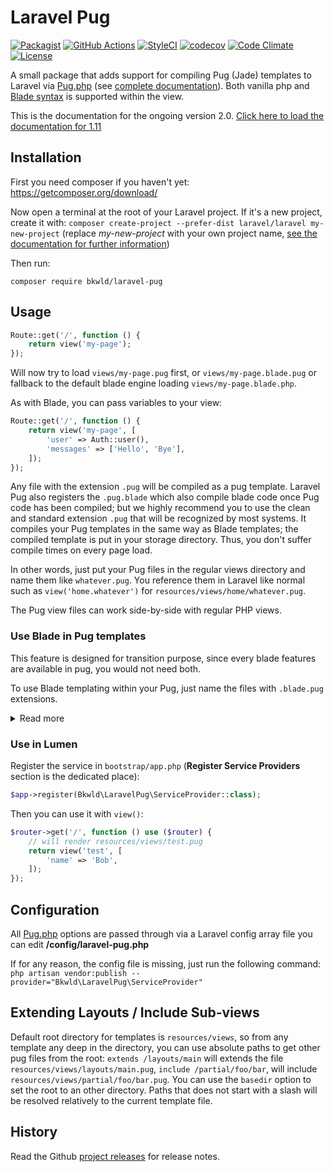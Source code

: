 # Laravel Pug

[![Packagist](https://img.shields.io/packagist/v/bkwld/laravel-pug.svg)](https://packagist.org/packages/bkwld/laravel-pug)
[![GitHub Actions](https://img.shields.io/endpoint.svg?url=https%3A%2F%2Factions-badge.atrox.dev%2FBKWLD%2Flaravel-pug%2Fbadge&&label=Build&logo=none)](https://github.com/BKWLD/laravel-pug/actions)
[![StyleCI](https://styleci.io/repos/63732751/shield?style=flat)](https://styleci.io/repos/63732751)
[![codecov](https://codecov.io/gh/BKWLD/laravel-pug/branch/master/graph/badge.svg)](https://codecov.io/gh/BKWLD/laravel-pug)
[![Code Climate](https://codeclimate.com/github/BKWLD/laravel-pug/badges/gpa.svg)](https://codeclimate.com/github/BKWLD/laravel-pug)
[![License](https://poser.pugx.org/bkwld/laravel-pug/license)](https://packagist.org/packages/bkwld/laravel-pug)

A small package that adds support for compiling Pug (Jade) templates
to Laravel via [Pug.php](https://github.com/pug-php/pug) (see [complete documentation](https://www.phug-lang.com/)).
Both vanilla php and [Blade syntax](https://laravel.com/docs/5.5/blade)
is supported within the view.

This is the documentation for the ongoing version 2.0. [Click here to load the documentation for 1.11](https://github.com/BKWLD/laravel-pug/tree/1.11.0#laravel-pug)

## Installation

First you need composer if you haven't yet: https://getcomposer.org/download/

Now open a terminal at the root of your Laravel project. If it's a new project,
create it with: `composer create-project --prefer-dist laravel/laravel my-new-project`
(replace *my-new-project* with your own project name,
[see the documentation for further information](https://laravel.com/docs/5.5#installing-laravel))

Then run:
```
composer require bkwld/laravel-pug
```

## Usage

```php
Route::get('/', function () {
    return view('my-page');
});
```

Will now try to load `views/my-page.pug` first, or `views/my-page.blade.pug`
or fallback to the default blade engine loading `views/my-page.blade.php`.

As with Blade, you can pass variables to your view:

```php
Route::get('/', function () {
    return view('my-page', [
        'user' => Auth::user(),
        'messages' => ['Hello', 'Bye'],
    ]);
});
```

Any file with the extension `.pug` will be compiled as a pug template.
Laravel Pug also registers the `.pug.blade` which also compile blade code
once Pug code has been compiled; but
we highly recommend you to use the clean and standard extension `.pug`
that will be recognized by most systems. It compiles your Pug templates
in the same way as Blade templates; the compiled template is put in your
storage directory. Thus, you don't suffer compile times on every page load.

In other words, just put your Pug files in the regular views directory
and name them like `whatever.pug`. You reference them in Laravel like normal
such as `view('home.whatever')` for `resources/views/home/whatever.pug`.

The Pug view files can work side-by-side with regular PHP views.

### Use Blade in Pug templates

This feature is designed for transition purpose, since every blade
features are available in pug, you would not need both.

To use Blade templating within your Pug, just name the files with
`.blade.pug` extensions.

<details>
 <summary>Read more</summary>

Be aware that this mode will first render your template with
pug, then give the output to render to blade, it means your template must
have a valid pug syntax and must render a valid blade template. This also
means blade directives are only available through pug text output, see the
example below:
```pug
| @if ($one === 1)
div $one = 1
| @endif
p {{ $two }}
```
If you render this with the following values: `['one' => 1, 'two' => 2]`, you
will get:
```html
<div>$one = 1</div>
<p>2</p>
```
PS: note that you would get the same output with the following pure pug code:
```pug
if one === 1
  div $one = 1
p=two
```
</details>

### Use in Lumen

Register the service in `bootstrap/app.php`
(**Register Service Providers** section is the dedicated place):

```php
$app->register(Bkwld\LaravelPug\ServiceProvider::class);
```

Then you can use it with `view()`:
```php
$router->get('/', function () use ($router) {
    // will render resources/views/test.pug
    return view('test', [
        'name' => 'Bob',
    ]);
});
```

## Configuration

All [Pug.php](https://github.com/pug-php/pug) options are passed through via
a Laravel config array file you can edit **/config/laravel-pug.php**

If for any reason, the config file is missing, just run the following command:
`php artisan vendor:publish --provider="Bkwld\LaravelPug\ServiceProvider"`


## Extending Layouts / Include Sub-views

Default root directory for templates is `resources/views`, so from any
template any deep in the directory, you can use absolute paths to get
other pug files from the root: `extends /layouts/main` will extends the file `resources/views/layouts/main.pug`, `include /partial/foo/bar`, will include `resources/views/partial/foo/bar.pug`. You can use the `basedir` option to set the root to an other directory. Paths that does not start with a slash will be resolved relatively to the current template file.


## History

Read the Github [project releases](https://github.com/BKWLD/laravel-pug/releases)
for release notes.
